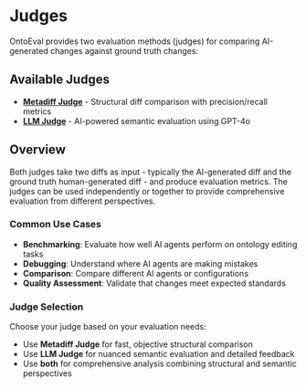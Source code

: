 # Judges

OntoEval provides two evaluation methods (judges) for comparing AI-generated changes against ground truth changes:

## Available Judges

- **[Metadiff Judge](metadiff.md)** - Structural diff comparison with precision/recall metrics
- **[LLM Judge](llm.md)** - AI-powered semantic evaluation using GPT-4o

## Overview

Both judges take two diffs as input - typically the AI-generated diff and the ground truth human-generated diff - and produce evaluation metrics. The judges can be used independently or together to provide comprehensive evaluation from different perspectives.

### Common Use Cases

- **Benchmarking**: Evaluate how well AI agents perform on ontology editing tasks
- **Debugging**: Understand where AI agents are making mistakes 
- **Comparison**: Compare different AI agents or configurations
- **Quality Assessment**: Validate that changes meet expected standards

### Judge Selection

Choose your judge based on your evaluation needs:

- Use **Metadiff Judge** for fast, objective structural comparison
- Use **LLM Judge** for nuanced semantic evaluation and detailed feedback
- Use **both** for comprehensive analysis combining structural and semantic perspectives